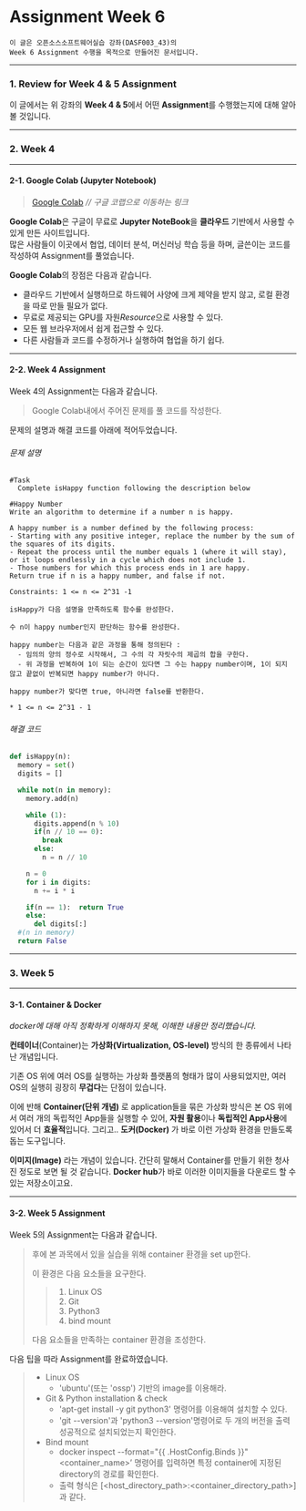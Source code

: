 # Assignment Week 6
```
이 글은 오픈소스소프트웨어실습 강좌(DASF003_43)의
Week 6 Assignment 수행을 목적으로 만들어진 문서입니다.
```
---
### 1. Review for Week 4 & 5 Assignment
이 글에서는 위 강좌의 **Week 4 & 5**에서
어떤 **Assignment**를 수행했는지에 대해 알아볼 것입니다.

---

### 2. Week 4
---
#### 2-1. Google Colab (Jupyter Notebook)
> [Google Colab](https://colab.research.google.com "Google Colab")      _// 구글 코랩으로 이동하는 링크_

**Google Colab**은 구글이 무료로 **Jupyter NoteBook**을 **클라우드** 기반에서 사용할 수 있게 만든 사이트입니다.
\
많은 사람들이 이곳에서 협업, 데이터 분석, 머신러닝 학습 등을 하며, 글쓴이는 코드를 작성하여 Assignment를 풀었습니다.


**Google Colab**의 장점은 다음과 같습니다.
- 클라우드 기반에서 실행하므로 하드웨어 사양에 크게 제약을 받지 않고, 로컬 환경을 따로 만들 필요가 없다.
- 무료로 제공되는 GPU를 자원*Resource*으로 사용할 수 있다.
- 모든 웹 브라우저에서 쉽게 접근할 수 있다.
- 다른 사람들과 코드를 수정하거나 실행하여 협업을 하기 쉽다.

---
#### 2-2. Week 4 Assignment
Week 4의 Assignment는 다음과 같습니다.
>Google Colab내에서 주어진 문제를 풀 코드를 작성한다.

문제의 설명과 해결 코드를 아래에 적어두었습니다.

###### 문제 설명

```
#Task
  Complete isHappy function following the description below

#Happy Number
Write an algorithm to determine if a number n is happy.

A happy number is a number defined by the following process:
- Starting with any positive integer, replace the number by the sum of the squares of its digits.
- Repeat the process until the number equals 1 (where it will stay), or it loops endlessly in a cycle which does not include 1.
- Those numbers for which this process ends in 1 are happy.
Return true if n is a happy number, and false if not.

Constraints: 1 <= n <= 2^31 -1
```

```
isHappy가 다음 설명을 만족하도록 함수를 완성한다.

수 n이 happy number인지 판단하는 함수를 완성한다.

happy number는 다음과 같은 과정을 통해 정의된다 :
  - 임의의 양의 정수로 시작해서, 그 수의 각 자릿수의 제곱의 합을 구한다.
  - 위 과정을 반복하여 1이 되는 순간이 있다면 그 수는 happy number이며, 1이 되지 않고 끝없이 반복되면 happy number가 아니다.

happy number가 맞다면 true, 아니라면 false를 반환한다.

* 1 <= n <= 2^31 - 1

```
    
###### 해결 코드
```python
def isHappy(n):
  memory = set()
  digits = []

  while not(n in memory):
    memory.add(n)

    while (1):
      digits.append(n % 10)
      if(n // 10 == 0):
        break
      else:
        n = n // 10

    n = 0
    for i in digits:
      n += i * i

    if(n == 1):  return True
    else:
      del digits[:]
  #(n in memory)
  return False
```
---
### 3. Week 5
---
#### 3-1. Container & Docker
_docker에 대해 아직 정확하게 이해하지 못해, 이해한 내용만 정리했습니다._


**컨테이너**(Container)는 **가상화(Virtualization, OS-level)** 방식의 한 종류에서 나타난 개념입니다.


기존 OS 위에 여러 OS를 실행하는 가상화 플랫폼의 형태가 많이 사용되었지만, 여러 OS의 실행히 굉장히 **무겁다**는 단점이 있습니다.


이에 반해 **Container(단위 개념)** 로 application들을 묶은 가상화 방식은 본 OS 위에서 여러 개의 독립적인 App들을 실행할 수 있어, **자원 활용**이나 **독립적인 App사용**에 있어서 더 **효율적**입니다.
그리고.. **도커(Docker)** 가 바로 이런 가상화 환경을 만들도록 돕는 도구입니다.


**이미지(Image)** 라는 개념이 있습니다. 간단히 말해서 Container를 만들기 위한 청사진 정도로 보면 될 것 같습니다.
**Docker hub**가 바로 이러한 이미지들을 다운로드 할 수 있는 저장소이고요.

---
#### 3-2. Week 5 Assignment


Week 5의 Assignment는 다음과 같습니다.


>후에 본 과목에서 있을 실습을 위해 container 환경을 set up한다.
>
>이 환경은 다음 요소들을 요구한다.
>> 1. Linux OS
>> 2. Git
>> 3. Python3
>> 4. bind mount
>
> 다음 요소들을 만족하는 container 환경을 조성한다.


다음 팁을 따라 Assignment를 완료하였습니다.


> - Linux OS
>   - 'ubuntu'(또는 'ossp') 기반의 image를 이용해라.
> - Git & Python installation & check
>   - 'apt-get install -y git python3' 명령어를 이용해여 설치할 수 있다.
>   - 'git --version'과 'python3 --version'명령어로 두 개의 버전을 출력 성공적으로 설치되었는지 확인한다.
> - Bind mount
>   - docker inspect --format="{{ .HostConfig.Binds }}" <container_name>’ 명령어를 입력하면 특정 container에 지정된 directory의 경로를 확인한다.
>   - 출력 형식은 [<host_directory_path>:<container_directory_path>]과 같다.
